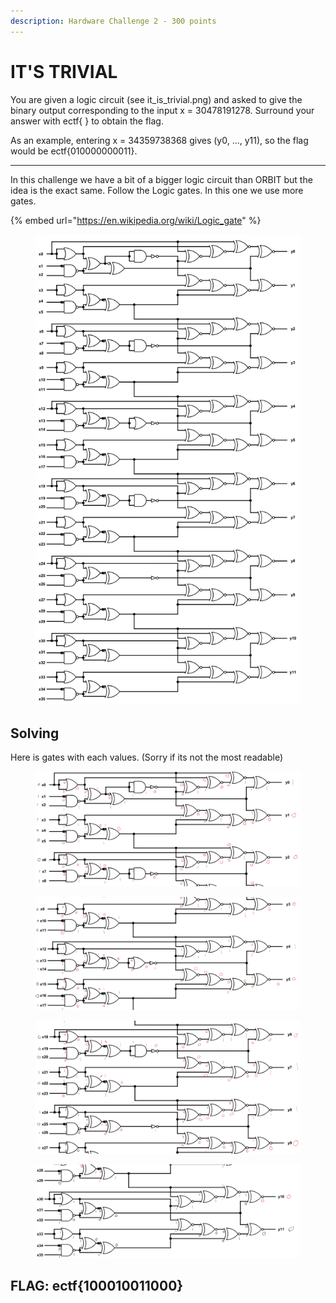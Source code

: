 ```yaml
---
description: Hardware Challenge 2 - 300 points
---
```


# IT'S TRIVIAL

You are given a logic circuit (see it\_is\_trivial.png) and asked to give the binary output corresponding to the input x = 30478191278. Surround your answer with ectf{ } to obtain the flag.

As an example, entering x = 34359738368 gives (y0, ..., y11), so the flag would be ectf{010000000011}.

***



In this challenge we have a bit of a bigger logic circuit than ORBIT but the idea is the exact same. Follow the Logic gates. In this one we use more gates.

{% embed url="https://en.wikipedia.org/wiki/Logic_gate" %}

<figure><img src="../../../.gitbook/assets/Hardware_2_-_it_is_trivial (1).png" alt=""><figcaption></figcaption></figure>

## Solving



Here is gates with each values. (Sorry if its not the most readable)

<figure><img src="../../../.gitbook/assets/image.png" alt=""><figcaption></figcaption></figure>

<figure><img src="../../../.gitbook/assets/image (2).png" alt=""><figcaption></figcaption></figure>

<figure><img src="../../../.gitbook/assets/image (3).png" alt=""><figcaption></figcaption></figure>

<figure><img src="../../../.gitbook/assets/image (4).png" alt=""><figcaption></figcaption></figure>

## FLAG: ectf{100010011000}

